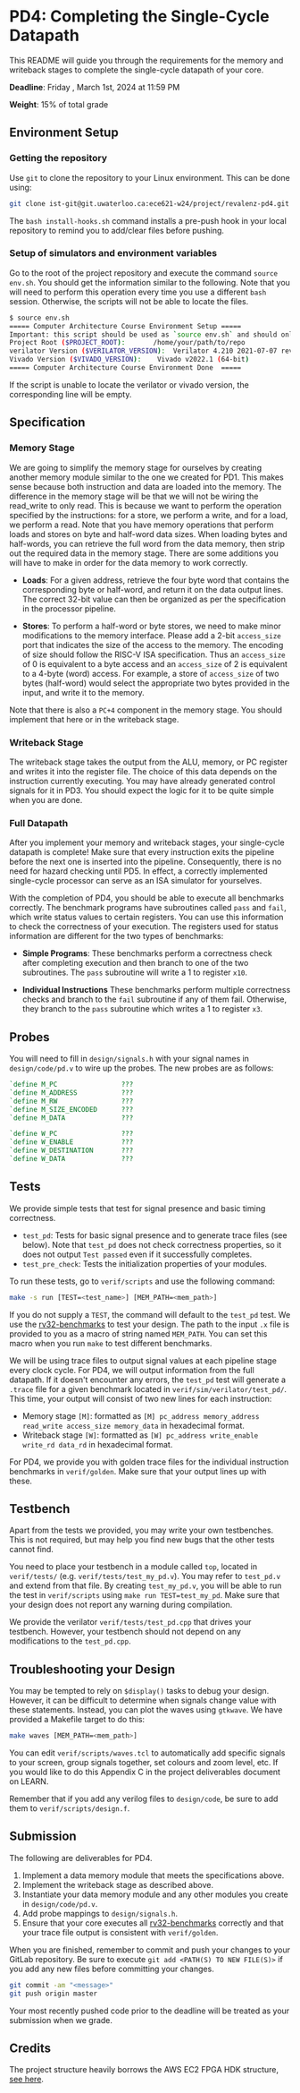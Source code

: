 # PD4: Completing the Single-Cycle Datapath

This README will guide you through the requirements for the memory and writeback stages to complete the single-cycle datapath of your core.

**Deadline**: Friday , March 1st, 2024 at 11:59 PM

**Weight**: 15% of total grade

## Environment Setup

### Getting the repository

Use `git` to clone the repository to your Linux environment. This can be done using:

```bash
git clone ist-git@git.uwaterloo.ca:ece621-w24/project/revalenz-pd4.git && cd revalenz-pd4 && bash ./install-hooks.sh
```

The `bash install-hooks.sh` command installs a pre-push hook in your local repository to remind you to add/clear files before pushing.

### Setup of simulators and environment variables

Go to the root of the project repository and execute the command `source env.sh`.
You should get the information similar to the following.
Note that you will need to perform this operation every time you use a different `bash` session.
Otherwise, the scripts will not be able to locate the files.

```bash
$ source env.sh
===== Computer Architecture Course Environment Setup =====
Important: this script should be used as `source env.sh` and should only be used in bash
Project Root ($PROJECT_ROOT):		/home/your/path/to/repo
verilator Version ($VERILATOR_VERSION):	 Verilator 4.210 2021-07-07 rev v4.210
Vivado Version ($VIVADO_VERSION): 	 Vivado v2022.1 (64-bit)
===== Computer Architecture Course Environment Done  =====
```

If the script is unable to locate the verilator or vivado version, the corresponding line will be empty.

## Specification

### Memory Stage

We are going to simplify the memory stage for ourselves by creating another memory module similar to the one we created for PD1.
This makes sense because both instruction and data are loaded into the memory.
The difference in the memory stage will be that we will not be wiring the read_write to only read.
This is because we want to perform the operation specified by the instructions: for a store, we perform a write, and for a load, we perform a read.
Note that you have memory operations that perform loads and stores on byte and half-word data sizes.
When loading bytes and half-words, you can retrieve the full word from the data memory, then strip out the required data in the memory stage.
There are some additions you will have to make in order for the data memory to work correctly.

- **Loads**:
For a given address, retrieve the four byte word that contains the corresponding byte or half-word, and return it on the data
output lines.
The correct 32-bit value can then be organized as per the specification in the processor pipeline.

- **Stores**:
To perform a half-word or byte stores, we need to make minor modifications to the memory interface.
Please add a 2-bit `access_size` port that indicates the size of the access to the memory.
The encoding of size should follow the RISC-V ISA specification.
Thus an `access_size` of 0 is equivalent to a byte access and an `access_size` of 2 is equivalent to a 4-byte (word) access.
For example, a store of `access_size` of two bytes (half-word) would select the appropriate two bytes provided in the input, and write it to the memory.

Note that there is also a `PC+4` component in the memory stage.
You should implement that here or in the writeback stage.

### Writeback Stage

The writeback stage takes the output from the ALU, memory, or PC register and writes it into the register file.
The choice of this data depends on the instruction currently executing.
You may have already generated control signals for it in PD3.
You should expect the logic for it to be quite simple when you are done.

### Full Datapath

After you implement your memory and writeback stages, your single-cycle datapath is complete!
Make sure that every instruction exits the pipeline before the next one is inserted into the pipeline.
Consequently, there is no need for hazard checking until PD5.
In effect, a correctly implemented single-cycle processor can serve as an ISA simulator for yourselves.

With the completion of PD4, you should be able to execute all benchmarks correctly.
The benchmark programs have subroutines called `pass` and `fail`, which write status values to certain registers.
You can use this information to check the correctness of your execution.
The registers used for status information are different for the two types of benchmarks:

- **Simple Programs**:
These benchmarks perform a correctness check after completing execution and then branch to one of the two subroutines.
The `pass` subroutine will write a 1 to register `x10`.

- **Individual Instructions**
These benchmarks perform multiple correctness checks and branch to the `fail` subroutine if any of them fail.
Otherwise, they branch to the `pass` subroutine which writes a 1 to register `x3`.

## Probes

You will need to fill in `design/signals.h` with your signal names in `design/code/pd.v` to wire up the probes.
The new probes are as follows:

```verilog
`define M_PC                ???
`define M_ADDRESS           ???
`define M_RW                ???
`define M_SIZE_ENCODED      ???
`define M_DATA              ???

`define W_PC                ???
`define W_ENABLE            ???
`define W_DESTINATION       ???
`define W_DATA              ???
```

## Tests

We provide simple tests that test for signal presence and basic timing correctness.

- `test_pd`: Tests for basic signal presence and to generate trace files (see below).  Note that `test_pd` does not check correctness properties, so it does not output `Test passed` even if it successfully completes.
- `test_pre_check`: Tests the initialization properties of your modules.

To run these tests, go to `verif/scripts` and use the following command:

```bash
make -s run [TEST=<test_name>] [MEM_PATH=<mem_path>]
```

If you do not supply a `TEST`, the command will default to the `test_pd` test.
We use the [rv32-benchmarks](https://git.uwaterloo.ca/ece621-w24/rv32-benchmarks) to test your design.
The path to the input `.x` file is provided to you as a macro of string named `MEM_PATH`.
You can set this macro when you run `make` to test different benchmarks.

We will be using trace files to output signal values at each pipeline stage every clock cycle.
For PD4, we will output information from the full datapath.
If it doesn't encounter any errors, the `test_pd` test will generate a `.trace` file for a given benchmark located in `verif/sim/verilator/test_pd/`.
This time, your output will consist of two new lines for each instruction:
- Memory stage `[M]`: formatted as `[M] pc_address memory_address read_write access_size memory_data` in hexadecimal format.
- Writeback stage `[W]`: formatted as `[W] pc_address write_enable write_rd data_rd` in hexadecimal format.

For PD4, we provide you with golden trace files for the individual instruction benchmarks in `verif/golden`.
Make sure that your output lines up with these.

## Testbench

Apart from the tests we provided, you may write your own testbenches.
This is not required, but may help you find new bugs that the other tests cannot find.

You need to place your testbench in a module called `top`, located in `verif/tests/` (e.g. `verif/tests/test_my_pd.v`).
You may refer to `test_pd.v` and extend from that file.
By creating `test_my_pd.v`, you will be able to run the test in `verif/scripts` using `make run TEST=test_my_pd`.
Make sure that your design does not report any warning during compilation.

We provide the verilator `verif/tests/test_pd.cpp` that drives your testbench. 
However, your testbench should not depend on any modifications to the `test_pd.cpp`.

## Troubleshooting your Design

You may be tempted to rely on `$display()` tasks to debug your design.
However, it can be difficult to determine when signals change value with these statements.
Instead, you can plot the waves using `gtkwave`.
We have provided a Makefile target to do this:

```bash
make waves [MEM_PATH=<mem_path>]
```

You can edit `verif/scripts/waves.tcl` to automatically add specific signals to your screen, group signals together, set colours and zoom level, etc.
If you would like to do this Appendix C in the project deliverables document on LEARN.

Remember that if you add any verilog files to `design/code`, be sure to add them to `verif/scripts/design.f`.

## Submission

The following are deliverables for PD4.

1. Implement a data memory module that meets the specifications above.
2. Implement the writeback stage as described above.
3. Instantiate your data memory module and any other modules you create in `design/code/pd.v`.
4. Add probe mappings to `design/signals.h`.
5. Ensure that your core executes all [rv32-benchmarks](https://git.uwaterloo.ca/ece621-w24/rv32-benchmarks) correctly and that your trace file output is consistent with `verif/golden`.

When you are finished, remember to commit and push your changes to your GitLab repository.
Be sure to execute `git add <PATH(S) TO NEW FILE(S)>` if you add any new files before committing your changes.

```bash
git commit -am "<message>"
git push origin master
```

Your most recently pushed code prior to the deadline will be treated as your submission when we grade.

## Credits


The project structure heavily borrows the AWS EC2 FPGA HDK structure, [see here](https://github.com/aws/aws-fpga).
